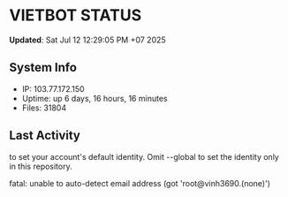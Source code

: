 # VIETBOT STATUS
**Updated**: Sat Jul 12 12:29:05 PM +07 2025

## System Info
- IP: 103.77.172.150
- Uptime: up 6 days, 16 hours, 16 minutes
- Files: 31804

## Last Activity

to set your account's default identity.
Omit --global to set the identity only in this repository.

fatal: unable to auto-detect email address (got 'root@vinh3690.(none)')
